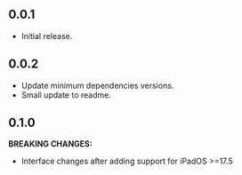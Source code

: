 ## 0.0.1

- Initial release.

## 0.0.2

- Update minimum dependencies versions.
- Small update to readme.

## 0.1.0

**BREAKING CHANGES:**

- Interface changes after adding support for iPadOS >=17.5
